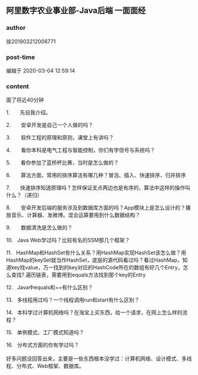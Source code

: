 ## 阿里数字农业事业部-Java后端 一面面经
### author 
徐201903212006771
### post-time 

编辑于  2020-03-04 12:59:14
### content 
<div class="post-topic-des nc-post-content">
 <p>
  面了将近40分钟
 </p>
 <p>
  1.       先自我介绍。
 </p>
 <p>
  2.       安卓开发是自己一个人做的吗？
 </p>
 <p>
  3.       软件工程的原理和原则，课堂上有讲吗？
 </p>
 <p>
  4.       看你本科是电气工程与智能控制，你们有学信号与系统吗？
 </p>
 <p>
  5.       看你参加了蓝桥杯比赛，当时是怎么做的？
 </p>
 <p>
  6.       算法方面，常用的排序算法有哪几种？冒泡、插入、快速排序、归并排序
 </p>
 <p>
  7.       快速排序知道原理吗？怎样保证支点两边也是有序的，算法中这样的操作叫什么？（递归）
 </p>
 <p>
  8.       安卓开发后端的服务涉及到数据库方面的吗？App模块上是怎么设计的？播放音乐、计算器、发微博。混合运算要用到什么数据结构？
 </p>
 <p>
  9.       数据清洗是怎么做的？
 </p>
 <p>
  10.   Java Web学过吗？比较有名的SSM那几个框架？
 </p>
 <p>
  11.   HashMap和HashSet有什么关系？用HashMap实现HashSet该怎么做？用HashMap的keySet就当作HashSet，底层的源代码看过吗？看过HashMap，知道key找value，万一找到的key对应的HashCode所在的数组有好几个Entry，怎么查找? 遍历链表，需要用到equals方法找到那个key的Entry
 </p>
 <p>
  12.   Java中equals和==有什么区别？
 </p>
 <p>
  13.   多线程用过吗？一个线程调用run和start有什么区别？
 </p>
 <p>
  14.   本科学过计算机网络吗？在淘宝上买东西，给一个请求，在网上怎么样的流程？
 </p>
 <p>
  15.   单例模式、工厂模式知道吗？
 </p>
 <div>
  16.   分布式方面的你有学过吗？
 </div>
 <div>
  <br/>
 </div>
 <div>
  好多问题没回答出来，主要是一些东西根本没学过：计算机网络、设计模式、多线程、分布式、Web框架、数据库。
 </div>
</div>

